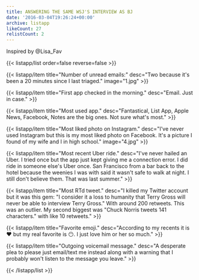 ```yaml
---
title: ANSWERING THE SAME WSJ'S INTERVIEW AS BJ
date: '2016-03-04T19:26:24+00:00'
archive: listapp
likeCount: 27
relistCount: 2
---
```


Inspired by @Lisa_Fav

{{< listapp/list order=false reverse=false >}}

   {{< listapp/item title="Number of unread emails:"
      desc="Two because it's been a 20 minutes since I last triaged."
      image="1.jpg" >}}

   {{< listapp/item title="First app checked in the morning."
      desc="Email. Just in case." >}}

   {{< listapp/item title="Most used app."
      desc="Fantastical, List App, Apple News, Facebook, Notes are the big ones. Not sure what's most." >}}

   {{< listapp/item title="Most liked photo on Instagram."
      desc="I've never used Instagram but this is my most liked photo on Facebook. It's a picture I found of my wife and I in high school."
      image="4.jpg" >}}

   {{< listapp/item title="Most recent Uber ride."
      desc="I've never hailed an Uber. I tried once but the app just kept giving me a connection error. I did ride in someone else's Uber once. San Francisco from a bar back to the hotel because the weenies I was with said it wasn't safe to walk at night. I still don't believe them. That was last summer." >}}

   {{< listapp/item title="Most RTd tweet."
      desc="I killed my Twitter account but it was this gem: \"I consider it a loss to humanity that Terry Gross will never be able to interview Terry Gross.\" With around 200 retweets. This was an outlier. My second biggest was \"Chuck Norris tweets 141 characters.\" with like 10 retweets." >}}

   {{< listapp/item title="Favorite emoji."
      desc="According to my recents it is ❤️ but my real favorite is 😶. I just love him or her so much." >}}

   {{< listapp/item title="Outgoing voicemail message."
      desc="A desperate plea to please just email/text me instead along with a warning that I probably won't listen to the message you leave." >}}

{{< /listapp/list >}}
